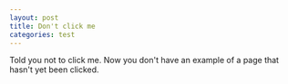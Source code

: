 ```yaml
---
layout: post
title: Don't click me
categories: test
---
```

Told you not to click me.  Now you don't have an example of a page that<br/>
hasn't yet been clicked.<br/>
